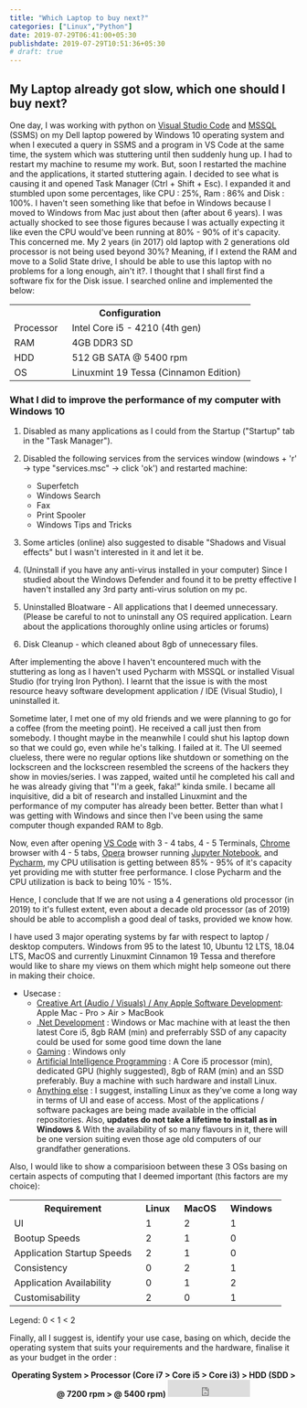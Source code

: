 ```yaml
---
title: "Which Laptop to buy next?"
categories: ["Linux","Python"]
date: 2019-07-29T06:41:00+05:30
publishdate: 2019-07-29T10:51:36+05:30
# draft: true
---
```


## My Laptop already got slow, which one should I buy next?

One day, I was working with python on [Visual Studio Code](https://code.visualstudio.com) and [MSSQL](https://www.microsoft.com/en-us/sql-server/sql-server-2019) (SSMS) on my Dell laptop powered by Windows 10 operating system and when I executed a query in SSMS and a program in VS Code at the same time, the system which was stuttering until then suddenly hung up. I had to restart my machine to resume my work. But, soon I restarted the machine and the applications, it started stuttering again. I decided to see what is causing it and opened Task Manager (Ctrl + Shift + Esc). I expanded it and stumbled upon some percentages, like CPU : 25%, Ram : 86% and Disk : 100%. I haven't seen something like that befoe in Windows because I moved to Windows from Mac just about then (after about 6 years). I was actually shocked to see those figures because I was actually expecting it like even the CPU would've been running at 80% - 90% of it's capacity. This concerned me. My 2 years (in 2017) old laptop with 2 generations old processor is not being used beyond 30%? Meaning, if I extend the RAM and move to a Solid State drive, I should be able to use this laptop with no problems for a long enough, ain't it?. I thought that I shall first find a software fix for the Disk issue. I searched online and implemented the below:

<table>
    <tr>
        <th colspan="2">Configuration</th>
    </tr>
    <tr>
        <td>Processor &nbsp;</td>
        <td> Intel Core i5 - 4210 (4th gen) &nbsp;</td>
    </tr>
    <tr>
        <td>RAM &nbsp;</td>
        <td>4GB DDR3 SD &nbsp;</td>
    </tr>
    <tr>
        <td>HDD &nbsp;</td>
        <td>512 GB SATA @ 5400 rpm &nbsp;</td>
    </tr>
    <tr>
        <td>OS &nbsp;</td>
        <td>Linuxmint 19 Tessa (Cinnamon Edition) &nbsp;</td>
    </tr>
</table>

### What I did to improve the performance of my computer with Windows 10

1. Disabled as many applications as I could from the Startup ("Startup" tab in the "Task Manager").

2. Disabled the following services from the services window (windows + 'r' -> type "services.msc" -> click 'ok') and restarted machine:
    - Superfetch
    - Windows Search
    - Fax
    - Print Spooler
    - Windows Tips and Tricks

3. Some articles (online) also suggested to disable "Shadows and Visual effects" but I wasn't interested in it and let it be.

4. (Uninstall if you have any anti-virus installed in your computer) Since I studied about the Windows Defender and found it to be pretty effective I haven't installed any 3rd party anti-virus solution on my pc.

5. Uninstalled Bloatware - All applications that I deemed unnecessary. (Please be careful to not to uninstall any OS required application. Learn about the applications thoroughly online using articles or forums)

6. Disk Cleanup - which cleaned about 8gb of unnecessary files.

After implementing the above I haven't encountered much with the stuttering as long as I haven't used Pycharm with MSSQL or installed Visual Studio (for trying Iron Python). I learnt that the issue is with the most resource heavy software development application / IDE (Visual Studio), I uninstalled it.

Sometime later, I met one of my old friends and we were planning to go for a coffee (from the meeting point). He received a call just then from somebody. I thought maybe in the meanwhile I could shut his laptop down so that we could go, even while he's talking. I failed at it. The UI seemed clueless, there were no regular options like shutdown or something on the lockscreen and the lockscreen resembled the screens of the hackers they show in movies/series. I was zapped, waited until he completed his call and he was already giving that "I'm a geek, faka!" kinda smile. I became all inquisitive, did a bit of research and installed Linuxmint and the performance of my computer has already been better. Better than what I was getting with Windows and since then I've been using the same computer though expanded RAM to 8gb.

Now, even after opening [VS Code](https://code.visualstudio.com/) with 3 - 4 tabs, 4 - 5 Terminals, [Chrome](https://code.visualstudio.com/) browser with 4 - 5 tabs, [Opera](https://www.opera.com/) browser running [Jupyter Notebook](https://jupyter.org/), and [Pycharm](https://www.jetbrains.com/pycharm/), my CPU utilisation is getting between 85% - 95% of it's capacity yet providing me with stutter free performance. I close Pycharm and the CPU utilization is back to being 10% - 15%.

Hence, I conclude that If we are not using a 4 generations old processor (in 2019) to it's fullest extent, even about a decade old processor (as of 2019) should be able to accomplish a good deal of tasks, provided we know how.

I have used 3 major operating systems by far with respect to laptop / desktop computers. Windows from 95 to the latest 10, Ubuntu 12 LTS, 18.04 LTS, MacOS and currently Linuxmint Cinnamon 19 Tessa and therefore would like to share my views on them which might help someone out there in making their choice.

- Usecase :
    - <u>Creative Art (Audio / Visuals) / Any Apple Software Development</u>: Apple Mac - Pro > Air > MacBook
    - <u>.Net Development</u> : Windows or Mac machine with at least the then latest Core i5, 8gb RAM (min) and preferrably SSD of any capacity could be used for some good time down the lane
    - <u>Gaming</u> : Windows only
    - <u>Artificial Intelligence Programming</u> : A Core i5 processor (min), dedicated GPU (highly suggested), 8gb of RAM (min) and an SSD preferably. Buy a machine with such hardware and install Linux.
    - <u>Anything else</u> : I suggest, installing Linux as they've come a long way in terms of UI and ease of access. Most of the applications / software packages are being made available in the official repositories. Also, **updates do not take a lifetime to install as in Windows** & With the availability of so many flavours in it, there will be one version suiting even those age old computers of our grandfather generations.

Also, I would like to show a comparisioon between these 3 OSs basing on certain aspects of computing that I deemed important (this factors are my choice):

<center>
    <table>
        <tr>
            <th>Requirement &nbsp;</th>
            <th>Linux &nbsp;</th>
            <th>MacOS &nbsp;</th>
            <th>Windows &nbsp;</th>
        </tr>
        <tr>
            <td> UI &nbsp;</td>
            <td> 1 &nbsp;</td>
            <td> 2 &nbsp;</td>
            <td> 1 &nbsp;</td>
        </tr>
        <tr>
            <td> Bootup Speeds &nbsp;</td>
            <td> 2 &nbsp;</td>
            <td> 1 &nbsp;</td>
            <td> 0 &nbsp;</td>
        </tr>
        <tr>
            <td> Application Startup Speeds &nbsp;</td>
            <td> 2 &nbsp;</td>
            <td> 1 &nbsp;</td>
            <td> 0 &nbsp;</td>
        </tr>
        <tr>
            <td> Consistency &nbsp;</td>
            <td> 0 &nbsp;</td>
            <td> 2 &nbsp;</td>
            <td> 1 &nbsp;</td>
        </tr>
        <tr>
            <td> Application Availability &nbsp;</td>
            <td> 0 &nbsp;</td>
            <td> 1 &nbsp;</td>
            <td> 2 &nbsp;</td>
        </tr>
        <tr>
            <td> Customisability &nbsp;</td>
            <td> 2 &nbsp;</td>
            <td> 0 &nbsp;</td>
            <td> 1 &nbsp;</td>
        </tr>
    </table>
</center>

Legend: 0 < 1 < 2

Finally, all I suggest is, identify your use case, basing on which, decide the operating system that suits your requirements and the hardware, finalise it as your budget in the order :

<center>
    <b>Operating System > Processor (Core i7 > Core i5 > Core i3) > HDD (SDD > @ 7200 rpm > @ 5400 rpm)</b>
    <embed src="https://youtu.be/9iHlfRFIR3Q" autostart="false" height="30" width="144">
</center>

<!-- Things I didn't like about Windows OS (Vista, 8 and 8.1 versions I hated though) -->

<!-- As one of my most recent guru says, "Computers are good at repetitions". For example, Humans might require all the time in the world to add a billion integers together and give the sum and that's where computers came into picture, originally. But, those repetitions themselves paved way for the implementation of the concepts like Servers, Automation and AI (the most recent repetition utilization technology).

But, to be able to implement those technologies I need a computer that has the capacity / configuration of a latest server if not a super computer, as it has already got about half a decade old and runs at the speed of a computer from the previous century. I think I have to buy a new one. (assuming) I have a budget for a MacBook Pro, I'm not sure of how long would that support me? Cuz, me experiencing the sluggishness of my laptop started with my 2012 edition MacBook Pro itself. I started experiencing the lags in system bootups and application startups from 2017. I genuinely thought, it served me well for 5 years, maybe its time for it's retirement. Then, I had a relatively new Dell laptop with 4th generation Intel Core i5 processor and OS upgraded to Windows 10 (when Microsoft rolled out free upgrade for all users of Windows 7 or newer). I felt it to be comparatively faster to my relatively older MacBook Pro, but still I wasn't happy with the boot-up times or the application startup times but I thought I had no choice, at least for then, until, I buy a beast of a machine.

It was around then that I met my new manager and his age old laptop (could be from the 18th century... a couple of years more and it could find a place for itself in the nearest museum) at work and I wondered and asked him "how are you still managing with your laptop, how old is it? what are the boot up times with Windows 10 on it? what is it's configuration?". Trust me, the answers to all those questions were utterly depressing but looking at my pityful expression for him, he said this finally, "I manage my windows services on it!". Now, that hit my mind hard and got stuck in it, even to date.

I did a bit of research implemented a couple of suggesstions that I found online and the machine picked up with a significant improvement in the bootup and application start times and my Disk too is no more engaged at 100% utilization even when no application was running (other than the ones that the OS runs).

Later in the year, I met my friend (whose's name was mentioned in the bottom of my [homepage](http://gauthamsk.me)) and learnt about Linux. He was using a laptop which was older to mine then and to my shock it had some exciting bootup and application startup times. Then I did my tiny research on Linux operating systems and the various distros available and finally zeroed on to [Linuxmint](https://linuxmint.com/) which my friend suggested.

All this was in 2017 and I'm still using the same Dell laptop, in the 2nd half of 2019. It now has a bootup time of about 25 seconds and shutdown time of 7 seconds. Which means, If I have a task that takes about half a minute, I could turn my laptop on, get the task done and shut it down in under a minute, literally. Lately, I realised that I did the right thing with my computer once again when I tried to setup a rasa project in my laptop and work on it as doing the same in my work computer feels like a nightmare though it is a relatively newer machine. -->


<!-- A while ago, my friend, while talking to one of his students' asked "What happens if a carpenter does not have the proper tools or tools that are not in proper condition?", rhetorically ofcourse. I'm not sure whether the student asked about something or said something prior but that actually doesn't matter, because, both the analogy and that question of my friend seemed more important.

**How is "proper" defined in the context if the tool is a Computer?**

Well, I've been pursuing the quest of finding the "proper" machine for my work since then. I was not fully satisfied with my computer then and I don't think I'm even now but for different reasons.  -->

<!-- So, here is what I've learnt by far: -->
